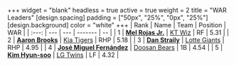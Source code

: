 +++
widget = "blank"
headless = true
active = true
weight = 2
title = "WAR Leaders"
[design.spacing]
padding = ["50px", "25%", "0px", "25%"]
[design.background]
color = "white"
+++
| Rank | Name | Team | Position | WAR |
| :---: | --- | --- | ------- | -- |
| 1 | [**Mel Rojas Jr.**](/players/11380) | [KT Wiz](/teams/KTWiz) | RF | 5.31 |
| 2 | [**Aaron Brooks**](/players/13760) | [Kia Tigers](/teams/KiaTigers) | RHP | 5.18 |
| 3 | [**Dan Straily**](/players/13648) | [Lotte Giants](/teams/LotteGiants) | RHP | 4.95 |
| 4 | [**José Miguel Fernández**](/players/12514) | [Doosan Bears](/teams/DoosanBears) | 1B | 4.54 |
| 5 | [**Kim Hyun-soo**](/players/117) | [LG Twins](/teams/LGTwins) | LF | 4.32 |
